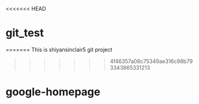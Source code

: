 <<<<<<< HEAD
# git_test
=======
This is shiyansinclair5 git project
>>>>>>> 4f46357a08c75349ae316c98b793343865331213
# google-homepage
